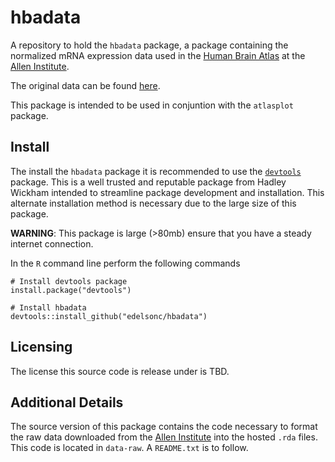 # hbadata
A repository to hold the `hbadata` package, a package containing the normalized mRNA expression data used in the [Human Brain Atlas](http://human.brain-map.org/) at the [Allen Institute](https://www.alleninstitute.org/).

The original data can be found [here](http://human.brain-map.org/static/download).

This package is intended to be used in conjuntion with the `atlasplot` package.

## Install
The install the `hbadata` package it is recommended to use the [`devtools`](https://github.com/hadley/devtools) package. This is a well trusted and reputable package from Hadley Wickham intended to streamline package development and installation. This alternate installation method is necessary due to the large size of this package.

**WARNING**: This package is large (>80mb) ensure that you have a steady internet connection.

In the `R` command line perform the following commands
```
# Install devtools package
install.package("devtools")

# Install hbadata
devtools::install_github("edelsonc/hbadata")
```

## Licensing
The license this source code is release under is TBD.

## Additional Details
The source version of this package contains the code necessary to format the raw data downloaded from the [Allen Institute](http://human.brain-map.org/static/download) into the hosted `.rda` files. This code is located in `data-raw`. A `README.txt` is to follow.
